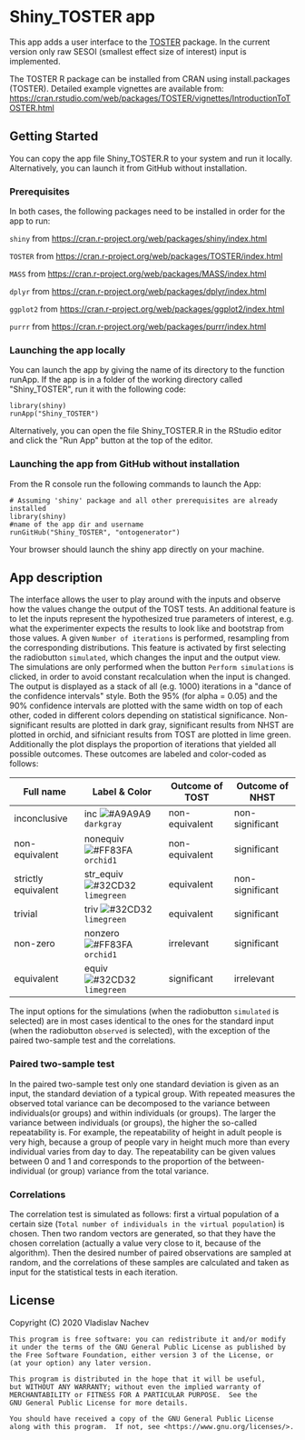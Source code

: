 Shiny\_TOSTER app
=================

This app adds a user interface to the [TOSTER](https://cran.r-project.org/web/packages/TOSTER/index.html) package. In the current version only raw SESOI (smallest effect size of interest) input is implemented.

The TOSTER R package can be installed from CRAN using install.packages (TOSTER). Detailed example vignettes are available from: <https://cran.rstudio.com/web/packages/TOSTER/vignettes/IntroductionToTOSTER.html>

Getting Started
---------------

You can copy the app file Shiny\_TOSTER.R to your system and run it locally. Alternatively, you can launch it from GitHub without installation.

### Prerequisites

In both cases, the following packages need to be installed in order for the app to run:

`shiny` from <https://cran.r-project.org/web/packages/shiny/index.html>

`TOSTER` from <https://cran.r-project.org/web/packages/TOSTER/index.html>

`MASS` from <https://cran.r-project.org/web/packages/MASS/index.html>

`dplyr` from <https://cran.r-project.org/web/packages/dplyr/index.html>

`ggplot2` from <https://cran.r-project.org/web/packages/ggplot2/index.html>

`purrr` from <https://cran.r-project.org/web/packages/purrr/index.html> 

### Launching the app locally

You can launch the app by giving the name of its directory to the function runApp. If the app is in a folder of the working directory called "Shiny\_TOSTER", run it with the following code:

    library(shiny)
    runApp("Shiny_TOSTER")

Alternatively, you can open the file Shiny\_TOSTER.R in the RStudio editor and click the "Run App" button at the top of the editor.

### Launching the app from GitHub without installation

From the R console run the following commands to launch the App:

    # Assuming 'shiny' package and all other prerequisites are already installed 
    library(shiny)     
    #name of the app dir and username
    runGitHub("Shiny_TOSTER", "ontogenerator")

Your browser should launch the shiny app directly on your machine.

App description
---------------

The interface allows the user to play around with the inputs and observe how the values change the output of the TOST tests. An additional feature is to let the inputs represent the hypothesized true parameters of interest, e.g. what the experimenter expects the results to look like and bootstrap from those values. A given `Number of iterations` is performed, resampling from the corresponding distributions.
This feature is activated by first selecting the radiobutton `simulated`, which changes the input and the output view. The simulations are only performed when the button `Perform simulations` is clicked, in order to avoid constant recalculation when the input is changed.
The output is displayed as a stack of all (e.g. 1000) iterations in a "dance of the confidence intervals" style. Both the 95% (for alpha = 0.05) and the 90% confidence intervals are plotted with the same width on top of each other, coded in different colors depending on statistical significance. Non-significant results are plotted in dark gray, significant results from NHST are plotted in orchid, and sifniciant results from TOST are plotted in lime green. Additionally the plot displays the proportion of iterations that yielded all possible outcomes. These outcomes are labeled and color-coded as follows:

| Full name           | Label & Color                                                                    | Outcome of TOST | Outcome of NHST |
|---------------------|----------------------------------------------------------------------------------|-----------------|-----------------|
| inconclusive        | inc ![\#A9A9A9](https://placehold.it/15/A9A9A9/000000?text=+) `darkgray`         | non-equivalent  | non-significant |
| non-equivalent      | nonequiv ![\#FF83FA](https://placehold.it/15/FF83FA/000000?text=+) `orchid1`     | non-equivalent  | significant     |
| strictly equivalent | str\_equiv ![\#32CD32](https://placehold.it/15/32CD32/000000?text=+) `limegreen` | equivalent      | non-significant |
| trivial             | triv ![\#32CD32](https://placehold.it/15/32CD32/000000?text=+) `limegreen`       | equivalent      | significant     |
| non-zero            | nonzero ![\#FF83FA](https://placehold.it/15/FF83FA/000000?text=+) `orchid1`      | irrelevant      | significant     |
| equivalent          | equiv ![\#32CD32](https://placehold.it/15/32CD32/000000?text=+) `limegreen`      | significant     | irrelevant      |

The input options for the simulations (when the radiobutton `simulated` is selected) are in most cases identical to the ones for the standard input (when the radiobutton `observed` is selected), with the exception of the paired two-sample test and the correlations.

### Paired two-sample test

In the paired two-sample test only one standard deviation is given as an input, the standard deviation of a typical group. With repeated measures the observed total variance can be decomposed to the variance between individuals(or groups) and within individuals (or groups). The larger the variance between individuals (or groups), the higher the so-called repeatability is. For example, the repeatability of height in adult people is very high, because a group of people vary in height much more than every individual varies from day to day.
The repeatability can be given values between 0 and 1 and corresponds to the proportion of the between-individual (or group) variance from the total variance.

### Correlations

The correlation test is simulated as follows: first a virtual population of a certain size (`Total number of individuals in the virtual population`) is chosen. Then two random vectors are generated, so that they have the chosen correlation (actually a value very close to it, because of the algorithm). Then the desired number of paired observations are sampled at random, and the correlations of these samples are calculated and taken as input for the statistical tests in each iteration.

License
-------

Copyright (C) 2020 Vladislav Nachev

    This program is free software: you can redistribute it and/or modify
    it under the terms of the GNU General Public License as published by
    the Free Software Foundation, either version 3 of the License, or
    (at your option) any later version.  

    This program is distributed in the hope that it will be useful,
    but WITHOUT ANY WARRANTY; without even the implied warranty of
    MERCHANTABILITY or FITNESS FOR A PARTICULAR PURPOSE.  See the
    GNU General Public License for more details.  

    You should have received a copy of the GNU General Public License
    along with this program.  If not, see <https://www.gnu.org/licenses/>.
